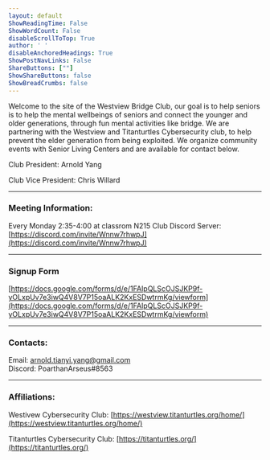 ```yaml
---
layout: default
ShowReadingTime: False
ShowWordCount: False
disableScrollToTop: True
author: ' '
disableAnchoredHeadings: True
ShowPostNavLinks: False
ShareButtons: [""]
ShowShareButtons: false
ShowBreadCrumbs: false
---
```

Welcome to the site of the Westview Bridge Club, our goal is to help seniors is to help the mental wellbeings of seniors and connect the younger and older generations, through fun mental activities like bridge. We are partnering with the Westview and Titanturtles Cybersecurity club, to help prevent the elder generation from being exploited. We organize community events with Senior Living Centers and are available for contact below.

Club President: Arnold Yang

Club Vice President: Chris Willard

---
### Meeting Information:
Every Monday 2:35-4:00 at classrom N215
Club Discord Server: [https://discord.com/invite/Wnnw7rhwpJ](https://discord.com/invite/Wnnw7rhwpJ)

---
### Signup Form
[https://docs.google.com/forms/d/e/1FAIpQLScOJSJKP9f-yOLxpUv7e3iwQ4V8V7P15oaALK2KxESDwtrmKg/viewform](https://docs.google.com/forms/d/e/1FAIpQLScOJSJKP9f-yOLxpUv7e3iwQ4V8V7P15oaALK2KxESDwtrmKg/viewform)

---
### Contacts:
Email: arnold.tianyi.yang@gmail.com\
Discord: PoarthanArseus#8563

---
### Affiliations:
Westivew Cybersecurity Club: [https://westview.titanturtles.org/home/](https://westview.titanturtles.org/home/)

Titanturtles Cybersecurity Club: [https://titanturtles.org/](https://titanturtles.org/)
